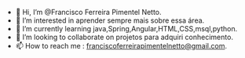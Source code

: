 - 👋 Hi, I’m @Francisco Ferreira Pimentel Netto.
- 👀 I’m interested in  aprender sempre mais sobre essa área.
- 🌱 I’m currently learning  java,Spring,Angular,HTML,CSS,msql,python.
- 💞️ I’m looking to collaborate on  projetos para adquiri conhecimento.
- 📫 How to reach me : franciscoferreirapimentelnetto@gmail.com.

<!---
CHESCO23/CHESCO23 is a ✨ special ✨ repository because its `README.md` (this file) appears on your GitHub profile.
You can click the Preview link to take a look at your changes.
--->
